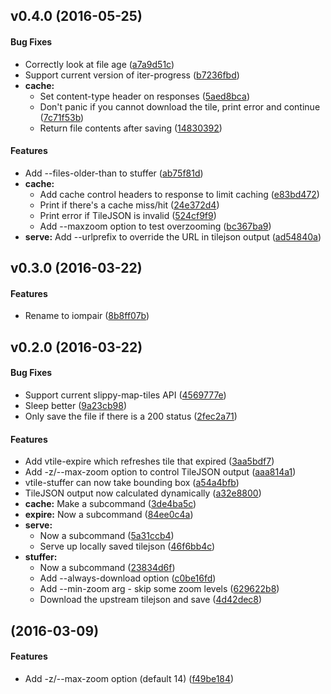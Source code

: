 <a name="v0.4.0"></a>
## v0.4.0 (2016-05-25)


#### Bug Fixes

*   Correctly look at file age ([a7a9d51c](a7a9d51c))
*   Support current version of iter-progress ([b7236fbd](b7236fbd))
* **cache:**
  *  Set content-type header on responses ([5aed8bca](5aed8bca))
  *  Don't panic if you cannot download the tile, print error and continue ([7c71f53b](7c71f53b))
  *  Return file contents after saving ([14830392](14830392))

#### Features

*   Add --files-older-than to stuffer ([ab75f81d](ab75f81d))
* **cache:**
  *  Add cache control headers to response to limit caching ([e83bd472](e83bd472))
  *  Print if there's a cache miss/hit ([24e372d4](24e372d4))
  *  Print error if TileJSON is invalid ([524cf9f9](524cf9f9))
  *  Add --maxzoom option to test overzooming ([bc367ba9](bc367ba9))
* **serve:**  Add --urlprefix to override the URL in tilejson output ([ad54840a](ad54840a))



<a name="v0.3.0"></a>
## v0.3.0 (2016-03-22)


#### Features

*   Rename to iompair ([8b8ff07b](8b8ff07b))



<a name="v0.2.0"></a>
## v0.2.0 (2016-03-22)


#### Bug Fixes

*   Support current slippy-map-tiles API ([4569777e](4569777e))
*   Sleep better ([9a23cb98](9a23cb98))
*   Only save the file if there is a 200 status ([2fec2a71](2fec2a71))

#### Features

*   Add vtile-expire which refreshes tile that expired ([3aa5bdf7](3aa5bdf7))
*   Add -z/--max-zoom option to control TileJSON output ([aaa814a1](aaa814a1))
*   vtile-stuffer can now take bounding box ([a54a4bfb](a54a4bfb))
*   TileJSON output now calculated dynamically ([a32e8800](a32e8800))
* **cache:**  Make a subcommand ([3de4ba5c](3de4ba5c))
* **expire:**  Now a subcommand ([84ee0c4a](84ee0c4a))
* **serve:**
  *  Now a subcommand ([5a31ccb4](5a31ccb4))
  *  Serve up locally saved tilejson ([46f6bb4c](46f6bb4c))
* **stuffer:**
  *  Now a subcommand ([23834d6f](23834d6f))
  *  Add --always-download option ([c0be16fd](c0be16fd))
  *  Add --min-zoom arg - skip some zoom levels ([629622b8](629622b8))
  *  Download the upstream tilejson and save ([4d42dec8](4d42dec8))



<a name=""></a>
##  (2016-03-09)


#### Features

*   Add -z/--max-zoom option (default 14) ([f49be184](f49be184))



